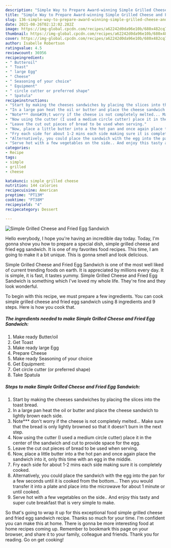 ```yaml
---
description: "Simple Way to Prepare Award-winning Simple Grilled Cheese and Fried Egg Sandwich"
title: "Simple Way to Prepare Award-winning Simple Grilled Cheese and Fried Egg Sandwich"
slug: 136-simple-way-to-prepare-award-winning-simple-grilled-cheese-and-fried-egg-sandwich
date: 2021-08-26T02:12:02.282Z
image: https://img-global.cpcdn.com/recipes/a62242d0da96e10b/680x482cq70/simple-grilled-cheese-and-fried-egg-sandwich-recipe-main-photo.jpg
thumbnail: https://img-global.cpcdn.com/recipes/a62242d0da96e10b/680x482cq70/simple-grilled-cheese-and-fried-egg-sandwich-recipe-main-photo.jpg
cover: https://img-global.cpcdn.com/recipes/a62242d0da96e10b/680x482cq70/simple-grilled-cheese-and-fried-egg-sandwich-recipe-main-photo.jpg
author: Isabelle Robertson
ratingvalue: 4.5
reviewcount: 36956
recipeingredient:
- " Butteroil"
- " Toast"
- " large Egg"
- " Cheese"
- " Seasoning of your choice"
- " Equipment"
- " circle cutter or preferred shape"
- " Spatula"
recipeinstructions:
- "Start by making the cheeses sandwiches by placing the slices into the toast bread."
- "In a large pan heat the oil or butter and place the cheese sandwich to lightly brown each side."
- "Note*** don&#39;t worry if the cheese is not completely melted... Make sure that the bread is only lightly browned so that it doesn&#39;t burn in the next step."
- "Now using the cutter (I used a medium circle cutter) place it in the center of the sandwich and cut to provide space for the egg."
- "Leave the cut out pieces of bread to be used when serving."
- "Now, place a little butter into a the hot pan and once again place the sandwich into it, only this time with an egg in the middle."
- "Fry each side for about 1-2 mins each side making sure it is completely cooked."
- "Alternatively, you could place the sandwich with the egg into the pan for a few seconds until it is cooked from the bottom... Then you would transfer it into a plate and place into the microwave for about 1 minute or until cooked."
- "Serve hot with a few vegetables on the side.. And enjoy this tasty and super cute breakfast that is very simple to make."
categories:
- Recipe
tags:
- simple
- grilled
- cheese

katakunci: simple grilled cheese 
nutrition: 144 calories
recipecuisine: American
preptime: "PT13M"
cooktime: "PT38M"
recipeyield: "4"
recipecategory: Dessert

---
```



![Simple Grilled Cheese and Fried Egg Sandwich](https://img-global.cpcdn.com/recipes/a62242d0da96e10b/680x482cq70/simple-grilled-cheese-and-fried-egg-sandwich-recipe-main-photo.jpg)

Hello everybody, I hope you're having an incredible day today. Today, I'm gonna show you how to prepare a special dish, simple grilled cheese and fried egg sandwich. It is one of my favorites food recipes. This time, I am going to make it a bit unique. This is gonna smell and look delicious.

Simple Grilled Cheese and Fried Egg Sandwich is one of the most well liked of current trending foods on earth. It is appreciated by millions every day. It is simple, it is fast, it tastes yummy. Simple Grilled Cheese and Fried Egg Sandwich is something which I've loved my whole life. They're fine and they look wonderful.




To begin with this recipe, we must prepare a few ingredients. You can cook simple grilled cheese and fried egg sandwich using 8 ingredients and 9 steps. Here is how you cook that.

<!--inarticleads1-->

##### The ingredients needed to make Simple Grilled Cheese and Fried Egg Sandwich:

1. Make ready  Butter/oil
1. Get  Toast
1. Make ready  large Egg
1. Prepare  Cheese
1. Make ready  Seasoning of your choice
1. Get  Equipment:
1. Get  circle cutter (or preferred shape)
1. Take  Spatula




<!--inarticleads2-->

##### Steps to make Simple Grilled Cheese and Fried Egg Sandwich:

1. Start by making the cheeses sandwiches by placing the slices into the toast bread.
1. In a large pan heat the oil or butter and place the cheese sandwich to lightly brown each side.
1. Note*** don&#39;t worry if the cheese is not completely melted... Make sure that the bread is only lightly browned so that it doesn&#39;t burn in the next step.
1. Now using the cutter (I used a medium circle cutter) place it in the center of the sandwich and cut to provide space for the egg.
1. Leave the cut out pieces of bread to be used when serving.
1. Now, place a little butter into a the hot pan and once again place the sandwich into it, only this time with an egg in the middle.
1. Fry each side for about 1-2 mins each side making sure it is completely cooked.
1. Alternatively, you could place the sandwich with the egg into the pan for a few seconds until it is cooked from the bottom... Then you would transfer it into a plate and place into the microwave for about 1 minute or until cooked.
1. Serve hot with a few vegetables on the side.. And enjoy this tasty and super cute breakfast that is very simple to make.




So that's going to wrap it up for this exceptional food simple grilled cheese and fried egg sandwich recipe. Thanks so much for your time. I'm confident you can make this at home. There is gonna be more interesting food at home recipes coming up. Remember to bookmark this page on your browser, and share it to your family, colleague and friends. Thank you for reading. Go on get cooking!
